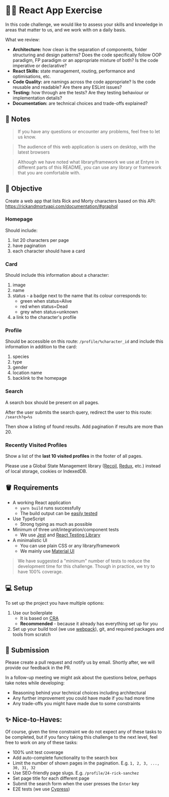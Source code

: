 # 🧑‍💻 React App Exercise

In this code challenge, we would like to assess your skills and knowledge in areas that matter to us, and we work with on a daily basis.

What we review:

-   **Architecture:** how clean is the separation of components, folder structuring and design patterns? Does the code specifically follow OOP paradigm, FP paradigm or an appropriate mixture of both? Is the code imperative or declarative?
-   **React Skills:** state management, routing, performance and optimisations, etc.
-   **Code Quality:** are namings across the code appropriate? Is the code reusable and readable? Are there any ESLint issues?
-   **Testing:** how through are the tests? Are they testing behaviour or implementation details?
-   **Documentation:** are technical choices and trade-offs explained?

## 📝 Notes

> If you have any questions or encounter any problems, feel free to let us know.

> The audience of this web application is users on desktop, with the latest browsers

> Although we have noted what library/framework we use at Entyre in different parts of this README, you can use any library or framework that you are comfortable with.

## 🎯 Objective

Create a web app that lists Rick and Morty characters based on this API: https://rickandmortyapi.com/documentation/#graphql

### Homepage

Should include:

1. list 20 characters per page
2. have pagination
3. each character should have a card

### Card

Should include this information about a character:

1. image
2. name
3. status - a badge next to the name that its colour corresponds to:
    - green when status=Alive
    - red when status=Dead
    - grey when status=unknown
4. a link to the character's profile

### Profile

Should be accessible on this route: `/profile/%character_id` and include this information in addition to the card:

1. species
2. type
3. gender
4. location name
5. backlink to the homepage

### Search

A search box should be present on all pages.

After the user submits the search query, redirect the user to this route: `/search?q=%s`

Then show a listing of found results. Add pagination if results are more than 20.

### Recently Visited Profiles

Show a list of the **last 10 visited profiles** in the footer of all pages.

Please use a Global State Management library ([Recoil](https://recoiljs.org/), [Redux](https://redux.js.org/), etc.) instead of local storage, cookies or IndexedDB.

## 🪣 Requirements

-   A working React application
    -   `yarn build` runs successfully
    -   The build output can be [easily tested](https://www.npmjs.com/package/serve)
-   Use TypeScript
    -   Strong typing as much as possible
-   Minimum of three unit/integration/component tests
    -   We use [Jest](https://jestjs.io/) and [React Testing Library](https://testing-library.com/docs/react-testing-library/intro/)
-   A minimalistic UI
    -   You can use plain CSS or any library/framework
    -   We mainly use [Material UI](https://material-ui.com/)

> We have suggested a "minimum" number of tests to reduce the development time for this challenge. Though in practice, we try to have 100% coverage.

## 💻 Setup

To set up the project you have multiple options:

1. Use our boilerplate
    - It is based on [CRA](https://create-react-app.dev/)
    - **Recommended** - because it already has everything set up for you
2. Set up your build tool (we use [webpack](https://webpack.js.org/)), git, and required packages and tools from scratch

## 💾 Submission

Please create a pull request and notify us by email.
Shortly after, we will provide our feedback in the PR.

In a follow-up meeting we might ask about the questions below, perhaps take notes while developing:

-   Reasoning behind your technical choices including architectural
-   Any further improvement you could have made if you had more time
-   Any trade-offs you might have made due to some constraints

## ✨ Nice-to-Haves:

Of course, given the time constraint we do not expect any of these tasks to be completed, but if you fancy taking this challenge to the next level, feel free to work on any of these tasks:

-   100% unit test coverage
-   Add auto-complete functionality to the search box
-   Limit the number of shown pages in the pagination. E.g. `1, 2, 3, ..., 30, 31, 32`
-   Use SEO-friendly page slugs. E.g. `/profile/24-rick-sanchez`
-   Set page title for each different page
-   Submit the search form when the user presses the `Enter` key
-   E2E tests (we use [Cypress](https://www.cypress.io/))
